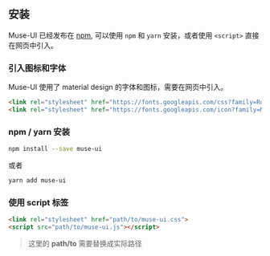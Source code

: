 ## 安装

Muse-UI 已经发布在 [npm](https://www.npmjs.com/package/muse-ui), 可以使用 `npm` 和 `yarn` 安装，或者使用 `<script>` 直接在网页中引入。

### 引入图标和字体

Muse-UI 使用了 material design 的字体和图标，需要在网页中引入。

```html
<link rel="stylesheet" href="https://fonts.googleapis.com/css?family=Roboto:300,400,500,700,400italic">
<link rel="stylesheet" href="https://fonts.googleapis.com/icon?family=Material+Icons">
```

### npm / yarn 安装

```bash
npm install --save muse-ui

```

或者

```bash
yarn add muse-ui

```

### 使用 script 标签


```html
<link rel="stylesheet" href="path/to/muse-ui.css">
<script src="path/to/muse-ui.js"></script>
```

> 这里的 **path/to** 需要替换成实际路径
